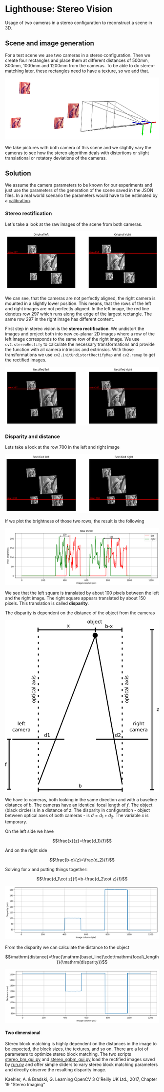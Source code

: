 # Lighthouse: Stereo Vision

Usage of two cameras in a stereo configuration to reconstruct a scene in 3D.

## Scene and image generation

For a test scene we use two cameras in a stereo configuration. Then we create four rectangles and place them at different distances of 500mm, 800mm, 1000mm and 1200mm from the cameras. To be able to do stereo-matching later, these rectangles need to have a texture, so we add that.

![](images/scene.png)

We take pictures with both camera of this scene and we slightly vary the cameras to see how the stereo algorithm deals with distortions or slight translational or rotatory deviations of the cameras.

## Solution

We assume the camera parameters to be known for our experiments and just use the parameters of the generation of the scene saved in the JSON files. In a real world scenario the parameters would have to be estimated by a [calibration](../2d_calibrate_stereo).

### Stereo rectification

Let's take a look at the raw images of the scene from both cameras.

![](images/original.png)

We can see, that the cameras are not perfectly aligned, the right camera is mounted in a slightly lower position. This means, that the rows of the left and right images are not perfectly aligned. In the left image, the red line denotes row 297 which runs along the edge of the largest rectangle. The same row 297 in the right image has different content.

First step in stereo vision is the **stereo rectification**. We undistort the images and project both into new co-planar 2D images where a row of the left image corresponds to the same row of the right image. We use `cv2.stereoRectify` to calculate the necessary transformations and provide the function with all camera intrinsics and extrinsics. With those transformations we use `cv2.initUndistortRectifyMap` and `cv2.remap` to get the rectified images.

![](images/rectified.png)

### Disparity and distance

Lets take a look at the row 700 in the left and right image

![](images/rectified_row700.png)

If we plot the brightness of those two rows, the result is the following

![](images/brightness_row700.png)

We see that the left square is translated by about 100 pixels between the left and the right image. The right square appears translated by about 150 pixels. This translation is called **disparity**.

The disparity is dependent on the distance of the object from the cameras

![](images/disparity_drawing.png)

We have to cameras, both looking in the same direction and with a baseline distance of $`b`$. The cameras have an identical focal length of $`f`$. The object (black circle) is in a distance of $`z`$. The disparity in configuration - object between optical axes of both cameras - is $`d=d_1+d_2`$. The variable $`x`$ is temporary.

On the left side we have

```math
\frac{x}{z}=\frac{d_1}{f}
```

And on the right side

```math
\frac{b-x}{z}=\frac{d_2}{f}
```

Solving for $`x`$ and putting things together:

```math
\frac{d_1\cot z}{f}=b-\frac{d_2\cot z}{f}
```


![](images/disparity_row700.png)


From the disparity we can calculate the distance to the object

```math
\mathrm{distance}=\frac{\mathrm{base\_line}\cdot\mathrm{focal\_length}}{\mathrm{disparity}}
```

![](images/distance_row700.png)

#### Two dimensional


Stereo block matching is highly dependent on the distances in the image to be expected, the block sizes, the textures, and so on. There are a lot of parameters to optimize stereo block matching. The two scripts [stereo_bm_gui.py](stereo_bm_gui.py) and [stereo_sgbm_gui.py](stereo_sgbm_gui.py) load the rectified images saved by [run.py](run.py) and offer simple sliders to vary stereo block matching parameters and directly observe the resulting disparity image.




Kaehler, A. & Bradski, G. Learning OpenCV 3 O'Reilly UK Ltd., 2017, Chapter 19 "Stereo Imaging"

